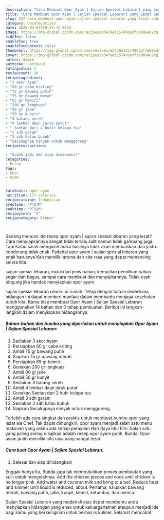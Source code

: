 ```yaml
---
description: "Cara Membuat Opor Ayam | Sajian Spesial Lebaran{ yang Lezat Sekali,  Menu Buat lebaran"
title: "Cara Membuat Opor Ayam | Sajian Spesial Lebaran{ yang Lezat Sekali,  Menu Buat lebaran"
slug: 837-cara-membuat-opor-ayam-sajian-spesial-lebaran-yang-lezat-sekali-menu-buat-lebaran
category: Uncategorized
date: 2023-04-07T19:39:44.984Z
image: https://img-global.cpcdn.com/recipes/e5470e1157490a3f/680x482cq70/opor-ayam-sajian-spesial-lebaran-foto-resep-utama.jpg
hideToc: false
enableToc: true
enableTocContent: false
thumbnail: https://img-global.cpcdn.com/recipes/e5470e1157490a3f/680x482cq70/opor-ayam-sajian-spesial-lebaran-foto-resep-utama.jpg
cover: https://img-global.cpcdn.com/recipes/e5470e1157490a3f/680x482cq70/opor-ayam-sajian-spesial-lebaran-foto-resep-utama.jpg
author: Admin
authorAv: notfound
ratingvalue: 4
reviewcount: 10
recipeingredient:
- "3 ekor Ayam"
- "60 gr cabe kriting"
- "75 gr bawang putih"
- "75 gr bawang merah"
- "65 gr kemiri"
- "200 gr lengkuas"
- "80 gr jahe"
- "50 gr kunyit"
- "3 batang sereh"
- "4 lembar daun jeruk purut"
- " Santan dari 2 butir kelapa tua"
- "3 sdh garam"
- "2 sdh kalau bubuk"
- "Secukupnya minyak untuk menggoreng"
recipeinstructions:

- "Sudah jadi dan siap dinikmati!"
categories:
- Resep
tags:
- opor
- ayam
- 

katakunci: opor ayam  
nutrition: 177 calories
recipecuisine: Indonesian
preptime: "PT27M"
cooktime: "PT32M"
recipeyield: "3"
recipecategory: Dinner

---
```



Sedang mencari ide resep opor ayam | sajian spesial lebaran yang lezat? Cara menyiapkannya sangat tidak terlalu sulit namun tidak gampang juga. Tapi Kalau salah mengolah maka hasilnya tidak akan memuaskan dan justru cenderung tidak enak. Padahal opor ayam | sajian spesial lebaran yang enak harusnya Kan memiliki aroma dan cita rasa yang dapat memancing selera kita.

 sajian spesial lebaran, mulai dari jenis bahan, kemudian pemilihan bahan segar dan bagus, sampai cara membuat dan menyajikannya. Tidak usah bingung jika hendak menyiapkan opor ayam 

 sajian spesial lebaran sendiri di rumah. Tetap dengan bahan sederhana, hidangan ini dapat memberi manfaat dalam membantu menjaga kesehatan tubuh kita. Kamu bisa membuat Opor Ayam | Sajian Spesial Lebaran menggunakan 14 bahan dan 0 tahap pembuatan. Berikut ini langkah-langkah dalam menyiapkan hidangannya.

<!--inarticleads1-->

##### Bahan-bahan dan bumbu yang diperlukan untuk menyiapkan Opor Ayam | Sajian Spesial Lebaran:

1. Sediakan 3 ekor Ayam
1. Persiapkan 60 gr cabe kriting
1. Ambil 75 gr bawang putih
1. Siapkan 75 gr bawang merah
1. Persiapkan 65 gr kemiri
1. Gunakan 200 gr lengkuas
1. Ambil 80 gr jahe
1. Ambil 50 gr kunyit
1. Sediakan 3 batang sereh
1. Ambil 4 lembar daun jeruk purut
1. Gunakan  Santan dari 2 butir kelapa tua
1. Ambil 3 sdh garam
1. Sediakan 2 sdh kalau bubuk
1. Siapkan Secukupnya minyak untuk menggoreng


Terlebih ada cara singkat dan praktis untuk membuat bumbu opor yang lezat ala Chef. Tak dapat dimungkiri, opor ayam menjadi salah satu menu makanan yang selalu ada setiap perayaan Hari Raya Idul Fitri. Salah satu yang paling sering disajikan adalah resep opor ayam putih, Bunda. Opor ayam putih memiliki cita rasa yang sangat lezat. 

<!--inarticleads2-->

##### Cara buat Opor Ayam | Sajian Spesial Lebaran:


1. Selesai dan siap dihidangkan!

Enggak hanya itu, Bunda juga tak membutuhkan proses pembuatan yang sulit untuk mengolahnya. Add the chicken pieces and cook until chicken is no longer pink. Add water and coconut milk and bring to a boil. Reduce heat and simmer until liquid is reduced, about. Pertama, haluskan bawang merah, bawang putih, jahe, kunyit, kemiri, ketumbar, dan merica. 

 Sajian Spesial Lebaran yang mudah di atas dapat membantu anda menyiapkan hidangan yang enak untuk keluarga/teman ataupun menjadi ide bagi kamu yang berkeinginan untuk berbisnis kuliner. Selamat mencoba!

